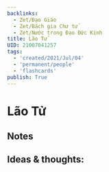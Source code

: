 ```yaml
---
backlinks:
  - Zet/Đạo Giáo
  - Zet/Bách gia Chư tử
  - Zet/Nước trong Đạo Đức Kinh
title: Lão Tử
UID: 21007041257
tags:
  - 'created/2021/Jul/04'
  - 'permanent/people'
  - 'flashcards'
publish: True
---
```

# Lão Tử


## Notes

## Ideas & thoughts:

